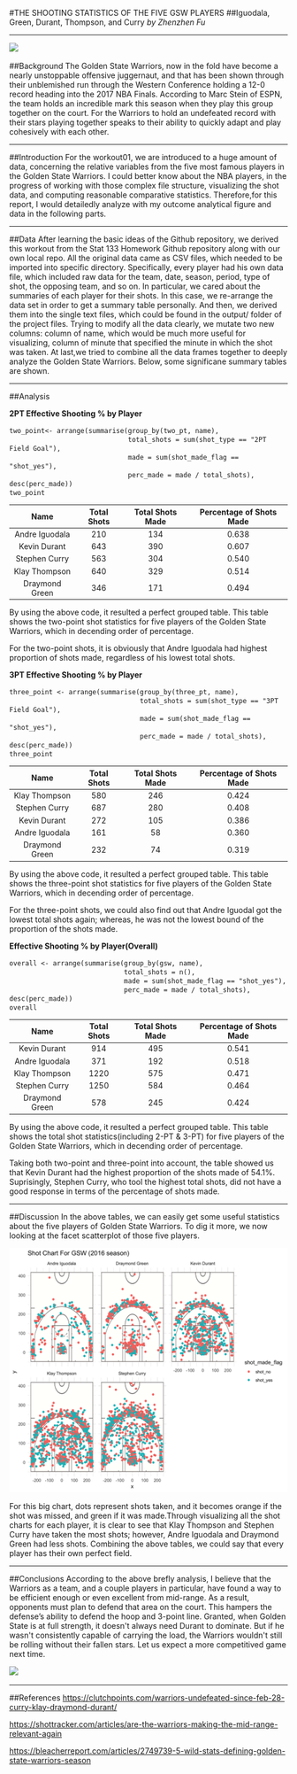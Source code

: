 #THE SHOOTING STATISTICS OF THE FIVE GSW PLAYERS
##Iguodala, Green, Durant, Thompson, and Curry
*by Zhenzhen Fu*  

***
![](https://clutchpoints.com/wp-content/uploads/2017/01/Stephen-Curry-Draymond-Green-Kevin-Durant-Klay-Thompson-Andre-Iguodala-warriors.jpg)  

##Background
The Golden State Warriors, now in the fold have become a nearly unstoppable offensive juggernaut, and that has been shown through their unblemished run through the Western Conference holding a 12-0 record heading into the 2017 NBA Finals. According to Marc Stein of ESPN, the team holds an incredible mark this season when they play this group together on the court. For the Warriors to hold an undefeated record with their stars playing together speaks to their ability to quickly adapt and play cohesively with each other.  

*** 

##Introduction
For the workout01, we are introduced to a huge amount of data, concerning the relative variables from the five most famous players in the Golden State Warriors. I could better know about the NBA players, in the progress of working with those complex file structure, visualizing the shot data, and computing reasonable comparative statistics. Therefore,for this report, I would detailedly analyze with my outcome analytical figure and data in the following parts.  

***  

##Data
After learning the basic ideas of the Github repository, we derived this workout from the Stat 133 Homework Github repository along with our own local repo. All the original data came as CSV files, which needed to be imported into specific directory. Specifically, every player had his own data file, which included raw data for the team, date, season, period, type of shot, the opposing team, and so on. In particular, we cared about the summaries of each player for their shots. In this case, we re-arrange the data set in order to get a summary table personally. And then, we derived them into the single text files, which could be found in the output/ folder of the project files. Trying to modify all the data clearly, we mutate two new columns: column of name, which would be much more useful for visualizing, column of minute that specified the minute in which the shot was taken. At last,we tried to combine all the data frames together to deeply analyze the Golden State Warriors. Below, some significane summary tables are shown.  

***

##Analysis

__2PT Effective Shooting % by Player__
```
two_point<- arrange(summarise(group_by(two_pt, name),
                              total_shots = sum(shot_type == "2PT Field Goal"),
                              made = sum(shot_made_flag == "shot_yes"),
                              perc_made = made / total_shots), desc(perc_made))
two_point
```
|      Name      |   Total Shots     |   Total Shots Made   | Percentage of Shots Made |
|:--------------:|:-----------------:|:--------------------:|:------------------------:|
| Andre Iguodala |        210        |          134         |           0.638          |
|  Kevin Durant  |        643        |          390         |           0.607          |
|  Stephen Curry |        563        |          304         |           0.540          |
|  Klay Thompson |        640        |          329         |           0.514          |
| Draymond Green |        346        |          171         |           0.494          |

By using the above code, it resulted a perfect grouped table. This table shows the two-point shot statistics for five players of the Golden State Warriors, which in decending order of percentage.

For the two-point shots, it is obviously that Andre Iguodala had highest proportion of shots made, regardless of his lowest total shots.

__3PT Effective Shooting % by Player__
```
three_point <- arrange(summarise(group_by(three_pt, name), 
                                 total_shots = sum(shot_type == "3PT Field Goal"),
                                 made = sum(shot_made_flag == "shot_yes"),
                                 perc_made = made / total_shots), desc(perc_made))
three_point
```
|      Name      |   Total Shots     |   Total Shots Made   | Percentage of Shots Made |
|:--------------:|:-----------------:|:--------------------:|:------------------------:|
|  Klay Thompson |        580        |          246         |           0.424          |
|  Stephen Curry |        687        |          280         |           0.408          |
|  Kevin Durant  |        272        |          105         |           0.386          |
| Andre Iguodala |        161        |           58         |           0.360          |
| Draymond Green |        232        |           74         |           0.319          |

By using the above code, it resulted a perfect grouped table. This table shows the three-point shot statistics for five players of the Golden State Warriors, which in decending order of percentage.

For the three-point shots, we could also find out that Andre Iguodal got the lowest total shots again; whereas, he was not the lowest bound of the proportion of the shots made. 

__Effective Shooting % by Player(Overall)__
```
overall <- arrange(summarise(group_by(gsw, name), 
                             total_shots = n(),
                             made = sum(shot_made_flag == "shot_yes"),
                             perc_made = made / total_shots), desc(perc_made))
overall
```
|      Name      |   Total Shots     |   Total Shots Made   | Percentage of Shots Made |
|:--------------:|:-----------------:|:--------------------:|:------------------------:|
|  Kevin Durant  |         914       |          495         |           0.541          |
| Andre Iguodala |         371       |          192         |           0.518          |
|  Klay Thompson |        1220       |          575         |           0.471          |
|  Stephen Curry |        1250       |          584         |           0.464          |
| Draymond Green |         578       |          245         |           0.424          |

By using the above code, it resulted a perfect grouped table. This table shows the total shot statistics(including 2-PT & 3-PT) for five players of the Golden State Warriors, which in decending order of percentage.

Taking both two-point and three-point into account, the table showed us that Kevin Durant had the highest proportion of the shots made of 54.1%. Suprisingly, Stephen Curry, who tool the highest total shots, did not have a good response in terms of the percentage of shots made.

***

##Discussion
In the above tables, we can easily get some useful statistics about the five players of Golden State Warriors. To dig it more, we now looking at the facet scatterplot of those five players.

![](../images/gsw-shot-charts.png)

For this big chart, dots represent shots taken, and it becomes orange if the shot was missed, and green if it was made.Through visualizing all the shot charts for each player, it is clear to see that Klay Thompson and Stephen Curry have taken the most shots; however, Andre Iguodala and Draymond Green had less shots. Combining the above tables, we could say that every player has their own perfect field. 

***

##Conclusions
According to the above brefly analysis, I believe that the Warriors as a team, and a couple players in particular, have found a way to be efficient enough or even excellent from mid-range. As a result, opponents must plan to defend that area on the court. This hampers the defense’s ability to defend the hoop and 3-point line. Granted, when Golden State is at full strength, it doesn't always need Durant to dominate. But if he wasn't consistently capable of carrying the load, the Warriors wouldn't still be rolling without their fallen stars. Let us expect a more competitived game next time.


![](https://clutchpoints.com/wp-content/uploads/2018/05/The-Hamptons-Five.jpg)

***

##References
<https://clutchpoints.com/warriors-undefeated-since-feb-28-curry-klay-draymond-durant/>

<https://shottracker.com/articles/are-the-warriors-making-the-mid-range-relevant-again>

<https://bleacherreport.com/articles/2749739-5-wild-stats-defining-golden-state-warriors-season>
